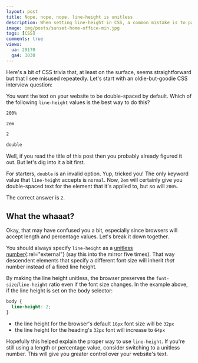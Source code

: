 ```yaml
---
layout: post
title: Nope, nope, nope, line-height is unitless
description: When setting line-height in CSS, a common mistake is to pass a specific unit for the value. Here's why we should be following the preferred approach and set line-height to a unitless value.
image: img/posts/sunset-home-office-min.jpg
tags: [CSS]
comments: true
views:
  ua: 29170
  ga4: 3030
---
```


Here's a bit of CSS trivia that, at least on the surface, seems straightforward but that I see misused repeatedly. Let's start with an oldie-but-goodie CSS interview question:

You want the text on your website to be double-spaced by default. Which of the following `line-height` values is the best way to do this?

```markdown
200%

2em

2

double
```

Well, if you read the title of this post then you probably already figured it out. But let's dig into it a bit first.

For starters, `double` is an invalid option. Yup, tricked you! The only keyword value that `line-height` accepts is `normal`. Now, `2em` will certainly give you double-spaced text for the element that it's applied to, but so will `200%`.

The correct answer is `2`.

## What the whaaat?

Okay, that may have confused you a bit, especially since browsers will accept length and percentage values. Let's break it down together.

You should always specify `line-height` as a [unitless number](https://developer.mozilla.org/en-US/docs/Web/CSS/line-height#Prefer_unitless_numbers_for_line-height_values){:rel="external"} (say this into the mirror five times). That way descendent elements that specify a different font size will inherit _that_ number instead of a fixed line height.

By making the line height unitless, the browser preserves the `font-size`/`line-height` ratio even if the font size changes. In the example above, if the line height is set on the body selector:

```css
body {
  line-height: 2;
}
```

* the line height for the browser's default `16px` font size will be `32px`
* the line height for the heading's `32px` font will increase to `64px`

Hopefully this helped explain the proper way to use `line-height`. If you're still using a length or percentage value, consider switching to a unitless number. This will give you greater control over your website's text.